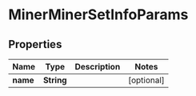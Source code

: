 # MinerMinerSetInfoParams

## Properties
Name | Type | Description | Notes
------------ | ------------- | ------------- | -------------
**name** | **String** |  |  [optional]
